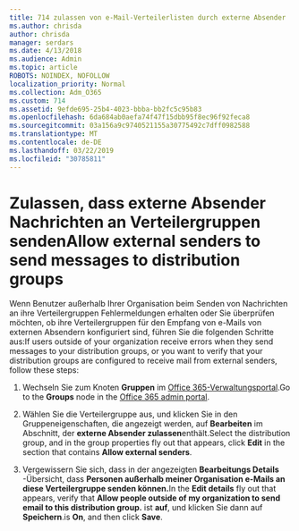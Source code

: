 ```yaml
---
title: 714 zulassen von e-Mail-Verteilerlisten durch externe Absender
ms.author: chrisda
author: chrisda
manager: serdars
ms.date: 4/13/2018
ms.audience: Admin
ms.topic: article
ROBOTS: NOINDEX, NOFOLLOW
localization_priority: Normal
ms.collection: Adm_O365
ms.custom: 714
ms.assetid: 9efde695-25b4-4023-bbba-bb2fc5c95b83
ms.openlocfilehash: 6da684ab0aefa74f47f15dbb95f8ec96f92feca8
ms.sourcegitcommit: 03a156a9c9740521155a30775492c7dff0982588
ms.translationtype: MT
ms.contentlocale: de-DE
ms.lasthandoff: 03/22/2019
ms.locfileid: "30785811"
---
```

# <a name="allow-external-senders-to-send-messages-to-distribution-groups"></a><span data-ttu-id="eb81c-102">Zulassen, dass externe Absender Nachrichten an Verteilergruppen senden</span><span class="sxs-lookup"><span data-stu-id="eb81c-102">Allow external senders to send messages to distribution groups</span></span>

<span data-ttu-id="eb81c-103">Wenn Benutzer außerhalb Ihrer Organisation beim Senden von Nachrichten an ihre Verteilergruppen Fehlermeldungen erhalten oder Sie überprüfen möchten, ob ihre Verteilergruppen für den Empfang von e-Mails von externen Absendern konfiguriert sind, führen Sie die folgenden Schritte aus:</span><span class="sxs-lookup"><span data-stu-id="eb81c-103">If users outside of your organization receive errors when they send messages to your distribution groups, or you want to verify that your distribution groups are configured to receive mail from external senders, follow these steps:</span></span>
  
1. <span data-ttu-id="eb81c-104">Wechseln Sie zum Knoten **Gruppen** im [Office 365-Verwaltungsportal](https://portal.office.com/adminportal/home#/groups).</span><span class="sxs-lookup"><span data-stu-id="eb81c-104">Go to the **Groups** node in the [Office 365 admin portal](https://portal.office.com/adminportal/home#/groups).</span></span>
    
2. <span data-ttu-id="eb81c-105">Wählen Sie die Verteilergruppe aus, und klicken Sie in den Gruppeneigenschaften, die angezeigt werden, auf **Bearbeiten** im Abschnitt, der **externe Absender zulassen**enthält.</span><span class="sxs-lookup"><span data-stu-id="eb81c-105">Select the distribution group, and in the group properties fly out that appears, click **Edit** in the section that contains **Allow external senders**.</span></span>
    
3. <span data-ttu-id="eb81c-106">Vergewissern Sie sich, dass in der angezeigten **Bearbeitungs Details** -Übersicht, dass **Personen außerhalb meiner Organisation e-Mails an diese Verteilergruppe senden können.**</span><span class="sxs-lookup"><span data-stu-id="eb81c-106">In the **Edit details** fly out that appears, verify that **Allow people outside of my organization to send email to this distribution group.**</span></span> <span data-ttu-id="eb81c-107">ist **auf**, und klicken Sie dann auf **Speichern**.</span><span class="sxs-lookup"><span data-stu-id="eb81c-107">is **On**, and then click **Save**.</span></span>
    

